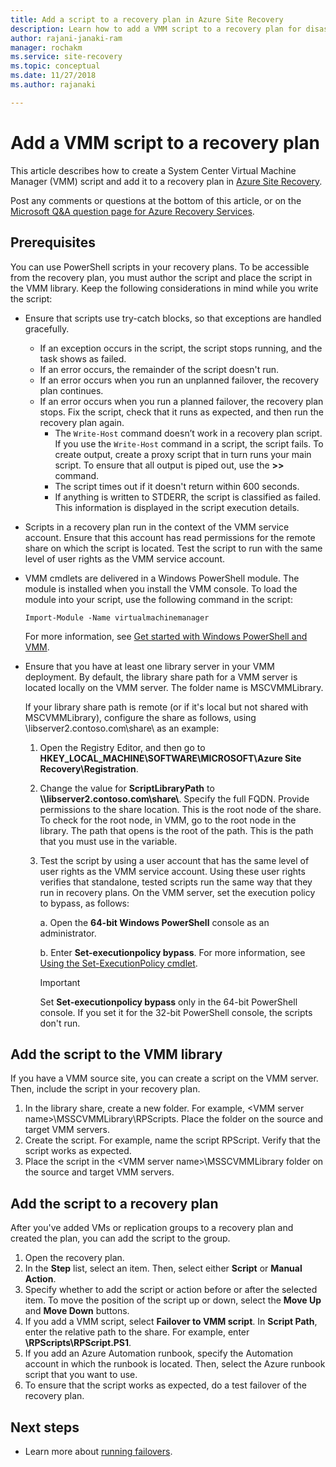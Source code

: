 ```yaml
---
title: Add a script to a recovery plan in Azure Site Recovery 
description: Learn how to add a VMM script to a recovery plan for disaster recovery of Hyper-V VMs in VMM clouds. 
author: rajani-janaki-ram
manager: rochakm
ms.service: site-recovery
ms.topic: conceptual
ms.date: 11/27/2018
ms.author: rajanaki

---
```

# Add a VMM script to a recovery plan

This article describes how to create a System Center Virtual Machine Manager (VMM) script and add it to a recovery plan in [Azure Site Recovery](site-recovery-overview.md).

Post any comments or questions at the bottom of this article, or on the [Microsoft Q&A question page for Azure Recovery Services](/answers/topics/azure-site-recovery.html).

## Prerequisites

You can use PowerShell scripts in your recovery plans. To be accessible from the recovery plan, you must author the script and place the script in the VMM library. Keep the following considerations in mind while you write the script:

* Ensure that scripts use try-catch blocks, so that exceptions are handled gracefully.
    - If an exception occurs in the script, the script stops running, and the task shows as failed.
    - If an error occurs, the remainder of the script doesn't run.
    - If an error occurs when you run an unplanned failover, the recovery plan continues.
    - If an error occurs when you run a planned failover, the recovery plan stops. Fix the script, check that it runs as expected, and then run the recovery plan again.
        - The `Write-Host` command doesn’t work in a recovery plan script. If you use the `Write-Host` command in a script, the script fails. To create output, create a proxy script that in turn runs your main script. To ensure that all output is piped out, use the **\>\>** command.
        - The script times out if it doesn't return within 600 seconds.
        - If anything is written to STDERR, the script is classified as failed. This information is displayed in the script execution details.

* Scripts in a recovery plan run in the context of the VMM service account. Ensure that this account has read permissions for the remote share on which the script is located. Test the script to run with the same level of user rights as the VMM service account.
* VMM cmdlets are delivered in a Windows PowerShell module. The module is installed when you install the VMM console. To load the module into your script, use the following command in the script: 

    `Import-Module -Name virtualmachinemanager`

    For more information, see [Get started with Windows PowerShell and VMM](/previous-versions/system-center/system-center-2012-R2/hh875013(v=sc.12)).
* Ensure that you have at least one library server in your VMM deployment. By default, the library share path for a VMM server is located locally on the VMM server. The folder name is MSCVMMLibrary.

  If your library share path is remote (or if it's local but not shared with MSCVMMLibrary), configure the share as follows, using \\libserver2.contoso.com\share\ as an example:
  
  1. Open the Registry Editor, and then go to **HKEY_LOCAL_MACHINE\SOFTWARE\MICROSOFT\Azure Site Recovery\Registration**.

  1. Change the value for **ScriptLibraryPath** to **\\\libserver2.contoso.com\share\\**. Specify the full FQDN. Provide permissions to the share location. This is the root node of the share. To check for the root node, in VMM, go to the root node in the library. The path that opens is the root of the path. This is the path that you must use in the variable.

  1. Test the script by using a user account that has the same level of user rights as the VMM service account. Using these user rights verifies that standalone, tested scripts run the same way that they run in recovery plans. On the VMM server, set the execution policy to bypass, as follows:

     a. Open the **64-bit Windows PowerShell** console as an administrator.
     
     b. Enter **Set-executionpolicy bypass**. For more information, see [Using the Set-ExecutionPolicy cmdlet](/previous-versions/windows/it-pro/windows-powershell-1.0/ee176961(v=technet.10)).

     > [!IMPORTANT]
     > Set **Set-executionpolicy bypass** only in the 64-bit PowerShell console. If you set it for the 32-bit PowerShell console, the scripts don't run.

## Add the script to the VMM library

If you have a VMM source site, you can create a script on the VMM server. Then, include the script in your recovery plan.

1. In the library share, create a new folder. For example, \<VMM server name>\MSSCVMMLibrary\RPScripts. Place the folder on the source and target VMM servers.
1. Create the script. For example, name the script RPScript. Verify that the script works as expected.
1. Place the script in the \<VMM server name>\MSSCVMMLibrary folder on the source and target VMM servers.

## Add the script to a recovery plan

After you've added VMs or replication groups to a recovery plan and created the plan, you can add the script to the group.

1. Open the recovery plan.
1. In the **Step** list, select an item. Then, select either **Script** or **Manual Action**.
1. Specify whether to add the script or action before or after the selected item. To move the position of the script up or down, select the **Move Up** and **Move Down** buttons.
1. If you add a VMM script, select **Failover to VMM script**. In **Script Path**, enter the relative path to the share. For example, enter **\RPScripts\RPScript.PS1**.
1. If you add an Azure Automation runbook, specify the Automation account in which the runbook is located. Then, select the Azure runbook script that you want to use.
1. To ensure that the script works as expected, do a test failover of the recovery plan.


## Next steps
* Learn more about [running failovers](site-recovery-failover.md).

